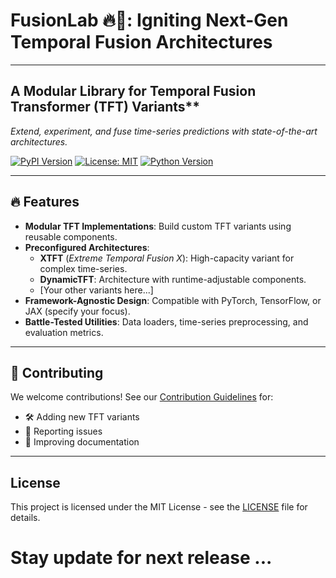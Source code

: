 # FusionLab 🔥🧪: Igniting Next-Gen Temporal Fusion Architectures

---

## A Modular Library for Temporal Fusion Transformer (TFT) Variants** 

*Extend, experiment, and fuse time-series predictions with state-of-the-art architectures.*

[![PyPI Version](https://img.shields.io/pypi/v/fusionlab?color=blue)](https://pypi.org/project/fusionlab/)
[![License: MIT](https://img.shields.io/badge/License-MIT-yellow.svg)](https://opensource.org/licenses/MIT)
[![Python Version](https://img.shields.io/badge/Python-3.8%2B-blue)](https://www.python.org/)

---

## 🔥 Features

- **Modular TFT Implementations**: Build custom TFT variants using reusable components.
- **Preconfigured Architectures**:
  - **XTFT** (*Extreme Temporal Fusion X*): High-capacity variant for complex time-series.
  - **DynamicTFT**: Architecture with runtime-adjustable components.
  - [Your other variants here...]
- **Framework-Agnostic Design**: Compatible with PyTorch, TensorFlow, or JAX (specify your focus).
- **Battle-Tested Utilities**: Data loaders, time-series preprocessing, and evaluation metrics.

---

## 🤝 Contributing

We welcome contributions! See our [Contribution Guidelines](CONTRIBUTING.md) for:
- 🛠️ Adding new TFT variants
- 🐛 Reporting issues
- 📖 Improving documentation

---

## License

This project is licensed under the MIT License - see the [LICENSE](LICENSE) file for details.

# Stay update for next release ...
